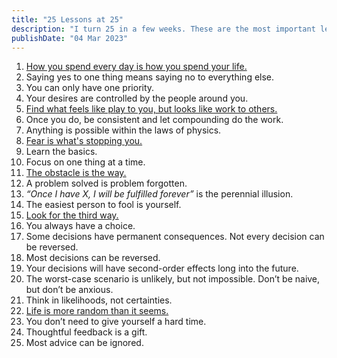 ```yaml
---
title: "25 Lessons at 25"
description: "I turn 25 in a few weeks. These are the most important lessons I've learned."
publishDate: "04 Mar 2023"
---
```


1. [How you spend every day is how you spend your life.](https://www.lesswrong.com/posts/7hFeMWC6Y5eaSixbD/100-tips-for-a-better-life#:~:text=How%20you%20spend%20every%20day%20is%20how%20you%20spend%20your%20life.%C2%A0)
2. Saying yes to one thing means saying no to everything else.
3. You can only have one priority.
4. Your desires are controlled by the people around you.
5. [Find what feels like play to you, but looks like work to others.](https://podclips.com/ct/8YLirL)
6. Once you do, be consistent and let compounding do the work.
7. Anything is possible within the laws of physics.
8. [Fear is what's stopping you.](http://thediamondsmine.com/files/Ebooks/Brande-WakeUpAndLive.pdf)
9. Learn the basics.
10. Focus on one thing at a time.
11. [The obstacle is the way.](https://www.youtube.com/watch?v=KgzcF47kxGw&t=314s&ab_channel=FreedominThought)
12. A problem solved is problem forgotten.
13. *“Once I have X, I will be fulfilled forever”* is the perennial illusion.
14. The easiest person to fool is yourself.
15. [Look for the third way.](https://youtu.be/IQdykOFqsB0?t=213)
16. You always have a choice.
17. Some decisions have permanent consequences. Not every decision can be reversed.
18. Most decisions can be reversed.
19. Your decisions will have second-order effects long into the future. 
20. The worst-case scenario is unlikely, but not impossible. Don’t be naive, but don’t be anxious.
21. Think in likelihoods, not certainties.
22. [Life is more random than it seems.](https://twitter.com/dvassallo/status/1458841398619168771)
23. You don’t need to give yourself a hard time.
24. Thoughtful feedback is a gift.
25. Most advice can be ignored.